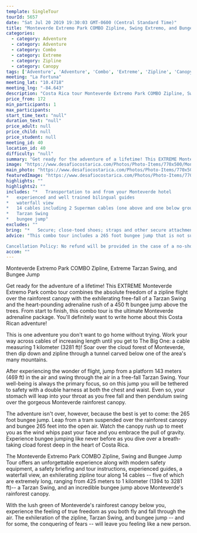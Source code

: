 ```yaml
---
template: SingleTour
tourId: 5657
date: "Sat Jul 20 2019 19:30:03 GMT-0600 (Central Standard Time)"
title: "Monteverde Extremo Park COMBO Zipline, Swing Extremo, and Bungee Jump"
categories: 
  - category: Adventure
  - category: Adventure
  - category: Combo
  - category: Extreme
  - category: Zipline
  - category: Canopy
tags: ['Adventure', 'Adventure', 'Combo', 'Extreme', 'Zipline', 'Canopy']
meeting: "La Fortuna"
meeting_lat: "10.4718"
meeting_lng: "-84.643"
description: "Costa Rica tour Monteverde Extremo Park COMBO Zipline, Swing Extremo, and Bungee Jump, id 5657"
price_from: 172
min_participants: 1
max_participants: 
start_time_text: "null"
duration_text: "null"
price_adult: null
price_child: null
price_student: null
meeting_id: 40
location_id: 40
difficulty: "null"
summary: "Get ready for the adventure of a lifetime! This EXTREME Monteverde Extremo Park combo tour combines the absolute freedom of a zipline flight over the rainforest canopy with the exhilerating free-fall of an extreme Tarzan Swing and the heart-pounding adrenaline rush of a 450 ft bungee jump above the trees. From start to finish, this combo tour is the ultimate Monteverde adrenaline package. You'll definitely want to write home about this Costa Rican adventure!"
image: "https://www.desafiocostarica.com/Photos/Photo-Items/770x500/Monteverde-Extremo-Park-COMBO-Zipline--Swing-and-Bungee-Jump-1482778346.jpg"
main_photo: "https://www.desafiocostarica.com/Photos/Photo-Items/770x500/Monteverde-Extremo-Park-COMBO-Zipline--Swing-and-Bungee-Jump-1482778346.jpg"
featuredImage: "https://www.desafiocostarica.com/Photos/Photo-Items/770x500/Monteverde-Extremo-Park-COMBO-Zipline--Swing-and-Bungee-Jump-1482778346.jpg"
highlights: ""
highlights2: ""
includes: "*   Transportation to and from your Monteverde hotel
*   experienced and well trained bilingual guides
*   waterfall view
*   14 cables including 2 Superman cables (one above and one below ground)
*   Tarzan Swing
*   bungee jump"
excludes: ""
bring: "*   Secure; close-toed shoes; straps and other secure attachments for glasses cameras GoPros etc.; a smile and a sense of adventure!"
advice: "This combo tour includes a 265 foot bungee jump that is not suitable for people with heart problems. For your own safety, we ask that those with heart problems refrain from booking this combo tour. Instead, we invite you to experience our Monteverde Extremo Park Canopy Zipline tour, a great adventure alternative that includes both the rainforest canopy zipline as well as the Tarzan Swing.Transportation to and from Extremo Park is available for free from any Monteverde hotel.

Cancellation Policy: No refund will be provided in the case of a no-show."
accom: ""
---
```

Monteverde Extremo Park COMBO Zipline, Extreme Tarzan Swing, and Bungee Jump

Get ready for the adventure of a lifetime! This EXTREME Monteverde Extremo Park combo tour combines the absolute freedom of a zipline flight over the rainforest canopy with the exhilerating free-fall of a Tarzan Swing and the heart-pounding adrenaline rush of a 450 ft bungee jump above the trees. From start to finish, this combo tour is the ultimate Monteverde adrenaline package. You'll definitely want to write home about this Costa Rican adventure!

This is one adventure you don't want to go home without trying. Work your way across cables of increasing length until you get to The Big One: a cable measuring 1 kilometer (3281 ft)! Soar over the cloud forest of Monteverde, then dip down and zipline through a tunnel carved below one of the area's many mountains.

After experiencing the wonder of flight, jump from a platform 143 meters (469 ft) in the air and swing through the air in a free-fall Tarzan Swing. Your well-being is always the primary focus, so on this jump you will be tethered to safety with a double harness at both the chest and waist. Even so, your stomach will leap into your throat as you free fall and then pendulum swing over the gorgeous Monteverde rainforest canopy.

The adventure isn't over, however, because the best is yet to come: the 265 foot bungee jump. Leap from a tram suspended over the rainforest canopy and bungee 265 feet into the open air. Watch the canopy rush up to meet you as the wind whips past your face and you embrace the pull of gravity. Experience bungee jumping like never before as you dive over a breath-taking cload forest deep in the heart of Costa Rica.

The Monteverde Extremo Park COMBO Zipline, Swing and Bungee Jump Tour offers an unforgettable experience along with modern safety equipment, a safety briefing and tour instructions, experienced guides, a waterfall view, an exhilerating zipline tour along 14 cables -- five of which are extremely long, ranging from 425 meters to 1 kilometer (1394 to 3281 ft)-- a Tarzan Swing, and an incredible bungee jump above Monteverde's rainforest canopy.

With the lush green of Monteverde's rainforest canopy below you, experience the feeling of true freedom as you both fly and fall through the air. The exhileration of the zipline, Tarzan Swing, and bungee jump -- and for some, the conquering of fears -- will leave you feeling like a new person.